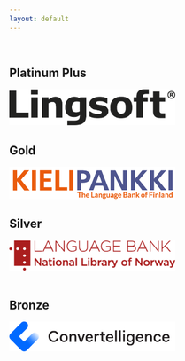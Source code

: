 ```yaml
---
layout: default
---
```


<div class="row">

<block style="margin:40px" class="4u 12u$(small)">
<h2>Platinum Plus</h2>
<span class="image"><a href="https://www.lingsoft.fi"><img src="images/lingsoft_logo.png" width="300px" alt="Lingsoft logo"/></a></span>
</block>

<block style="margin:40px" class="4u 12u$(small)">
<h2>Gold</h2>
<span class="image"><a href="https://www.kielipankki.fi/language-bank/"><img src="images/KIELIPANKKI_logotxt_SU_EN.png" width="300px" alt="Kielipankki Logo" /></a></span>
</block>

<block style="margin:40px" class="4u$ 12u$(small)">
<h2>Silver</h2>
<span class="image"><a href="https://www.nb.no/en/forskning/sprakbanken/"><img src="images/sprakbanken_no_logo.png" alt="Språkbanken Logo" width="300px" /></a></span>
</block>

</div>

<div class="row">

<block style="margin:40px" class="4u$ 12u$(small)">
<h2>Bronze</h2>
<span class="image"><a href="https://www.convertelligence.no/"><img src="images/convertelligence_logo.png" alt="Convertelligence Logo" width="300px" /></a></span>
</block>

</div>


